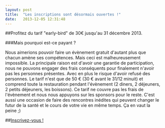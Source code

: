 ```yaml
---
layout: post
title:  "Les inscriptions sont désormais ouvertes !"
date:   2013-12-05 12:31:48
---
```


##Profitez du tarif "early-bird" de 30€ jusqu'au 31 décembre 2013.

###Mais pourquoi est-ce payant ?

Nous aimerions pouvoir faire un évènement gratuit d'autant plus que chacun amène ses compétences. Mais ceci est malheureusement impossible. La principale raison est d'avoir une garantie de participation, nous ne pouvons engager des frais conséquents pour finalement n'avoir pas les personnes présentes. Avec en plus le risque d'avoir refusé des personnes.  Le tarif n'est que de 50 € (30 € avant le 31/12 minuit) et comprend toute la restauration pendant l'évènement (2 diners, 2 déjeuners, 2 petits déjeuners, les boissons). Ce tarif ne couvre pas les frais de l'évènement et nous nous appuyons sur les sponsors pour le reste. C'est aussi une occasion de faire des rencontres inédites qui peuvent changer le futur de la santé et le cours de votre vie en même temps. Ça en vaut la peine ;)


##[Inscrivez-vous !](http://digitalhealthcamp.eventbrite.com)

